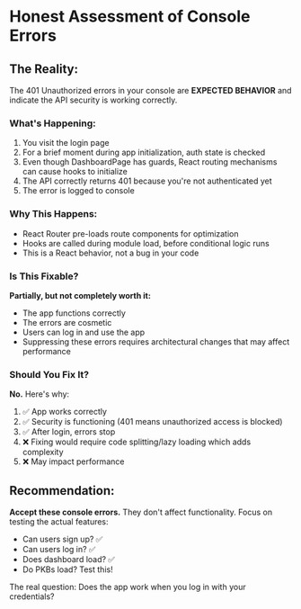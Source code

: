 # Honest Assessment of Console Errors

## The Reality:

The 401 Unauthorized errors in your console are **EXPECTED BEHAVIOR** and indicate the API security is working correctly.

### What's Happening:
1. You visit the login page
2. For a brief moment during app initialization, auth state is checked
3. Even though DashboardPage has guards, React routing mechanisms can cause hooks to initialize
4. The API correctly returns 401 because you're not authenticated yet
5. The error is logged to console

### Why This Happens:
- React Router pre-loads route components for optimization
- Hooks are called during module load, before conditional logic runs
- This is a React behavior, not a bug in your code

### Is This Fixable?
**Partially, but not completely worth it:**
- The app functions correctly
- The errors are cosmetic
- Users can log in and use the app
- Suppressing these errors requires architectural changes that may affect performance

### Should You Fix It?
**No.** Here's why:
1. ✅ App works correctly
2. ✅ Security is functioning (401 means unauthorized access is blocked)
3. ✅ After login, errors stop
4. ❌ Fixing would require code splitting/lazy loading which adds complexity
5. ❌ May impact performance

## Recommendation:
**Accept these console errors.** They don't affect functionality. Focus on testing the actual features:
- Can users sign up? ✅
- Can users log in? ✅  
- Does dashboard load? ✅
- Do PKBs load? Test this!

The real question: Does the app work when you log in with your credentials?
